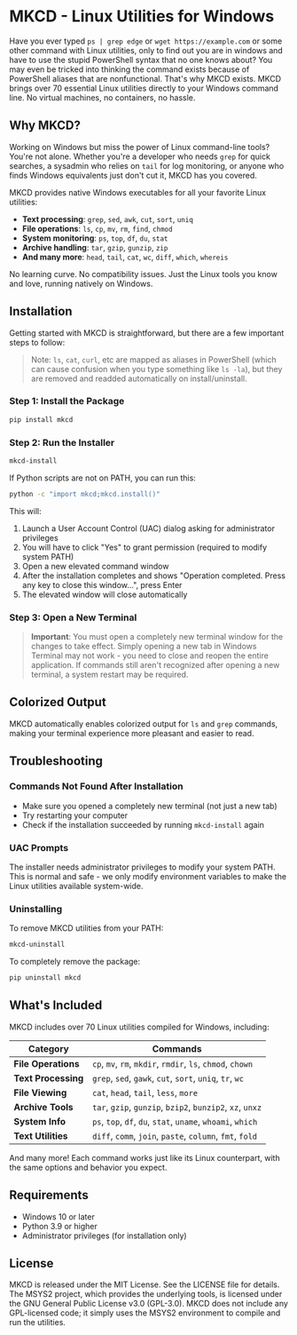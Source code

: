 # MKCD - Linux Utilities for Windows

Have you ever typed `ps | grep edge` or `wget https://example.com` or some other command with Linux utilities, only to find out you are in windows and have to use the stupid PowerShell syntax that no one knows about? You may even be tricked into thinking the command exists because of PowerShell aliases that are nonfunctional. That's why MKCD exists. MKCD brings over 70 essential Linux utilities directly to your Windows command line. No virtual machines, no containers, no hassle.

## Why MKCD?

Working on Windows but miss the power of Linux command-line tools? You're not alone. Whether you're a developer who needs `grep` for quick searches, a sysadmin who relies on `tail` for log monitoring, or anyone who finds Windows equivalents just don't cut it, MKCD has you covered.

MKCD provides native Windows executables for all your favorite Linux utilities:

- **Text processing**: `grep`, `sed`, `awk`, `cut`, `sort`, `uniq`
- **File operations**: `ls`, `cp`, `mv`, `rm`, `find`, `chmod`
- **System monitoring**: `ps`, `top`, `df`, `du`, `stat`
- **Archive handling**: `tar`, `gzip`, `gunzip`, `zip`
- **And many more**: `head`, `tail`, `cat`, `wc`, `diff`, `which`, `whereis`

No learning curve. No compatibility issues. Just the Linux tools you know and love, running natively on Windows.

## Installation

Getting started with MKCD is straightforward, but there are a few important steps to follow:
> Note: `ls`, `cat`, `curl`, etc are mapped as aliases in PowerShell (which can cause confusion when you type something like `ls -la`), but they are removed and readded automatically on install/uninstall.

### Step 1: Install the Package

```bash
pip install mkcd
```

### Step 2: Run the Installer

```bash
mkcd-install
```

If Python scripts are not on PATH, you can run this:

```bash
python -c "import mkcd;mkcd.install()"
```

This will:

1. Launch a User Account Control (UAC) dialog asking for administrator privileges
2. You will have to click "Yes" to grant permission (required to modify system PATH)
3. Open a new elevated command window
4. After the installation completes and shows "Operation completed. Press any key to close this window...", press Enter
5. The elevated window will close automatically

### Step 3: Open a New Terminal

> **Important**: You must open a completely new terminal window for the changes to take effect. Simply opening a new tab in Windows Terminal may not work - you need to close and reopen the entire application.
> If commands still aren't recognized after opening a new terminal, a system restart may be required.

## Colorized Output

MKCD automatically enables colorized output for `ls` and `grep` commands, making your terminal experience more pleasant and easier to read.

## Troubleshooting

### Commands Not Found After Installation

- Make sure you opened a completely new terminal (not just a new tab)
- Try restarting your computer
- Check if the installation succeeded by running `mkcd-install` again

### UAC Prompts

The installer needs administrator privileges to modify your system PATH. This is normal and safe - we only modify environment variables to make the Linux utilities available system-wide.

### Uninstalling

To remove MKCD utilities from your PATH:

```bash
mkcd-uninstall
```

To completely remove the package:

```bash
pip uninstall mkcd
```

## What's Included

MKCD includes over 70 Linux utilities compiled for Windows, including:

| Category | Commands |
|----------|----------|
| **File Operations** | `cp`, `mv`, `rm`, `mkdir`, `rmdir`, `ls`, `chmod`, `chown` |
| **Text Processing** | `grep`, `sed`, `gawk`, `cut`, `sort`, `uniq`, `tr`, `wc` |
| **File Viewing** | `cat`, `head`, `tail`, `less`, `more` |
| **Archive Tools** | `tar`, `gzip`, `gunzip`, `bzip2`, `bunzip2`, `xz`, `unxz` |
| **System Info** | `ps`, `top`, `df`, `du`, `stat`, `uname`, `whoami`, `which` |
| **Text Utilities** | `diff`, `comm`, `join`, `paste`, `column`, `fmt`, `fold` |

And many more! Each command works just like its Linux counterpart, with the same options and behavior you expect.

## Requirements

- Windows 10 or later
- Python 3.9 or higher
- Administrator privileges (for installation only)

## License

MKCD is released under the MIT License. See the LICENSE file for details.
The MSYS2 project, which provides the underlying tools, is licensed under the GNU General Public License v3.0 (GPL-3.0). MKCD does not include any GPL-licensed code; it simply uses the MSYS2 environment to compile and run the utilities.
